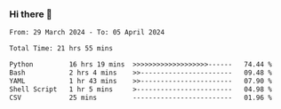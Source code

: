 ### Hi there 👋

<!--
**ututono/ututono** is a ✨ _special_ ✨ repository because its `README.md` (this file) appears on your GitHub profile.

Here are some ideas to get you started:

- 🔭 I’m currently working on ...
- 🌱 I’m currently learning ...
- 👯 I’m looking to collaborate on ...
- 🤔 I’m looking for help with ...
- 💬 Ask me about ...
- 📫 How to reach me: ...
- 😄 Pronouns: ...
- ⚡ Fun fact: ...
-->



<!--START_SECTION:waka-->

```txt
From: 29 March 2024 - To: 05 April 2024

Total Time: 21 hrs 55 mins

Python         16 hrs 19 mins  >>>>>>>>>>>>>>>>>>>------   74.44 %
Bash           2 hrs 4 mins    >>-----------------------   09.48 %
YAML           1 hr 43 mins    >>-----------------------   07.90 %
Shell Script   1 hr 5 mins     >------------------------   04.98 %
CSV            25 mins         -------------------------   01.96 %
```

<!--END_SECTION:waka-->
